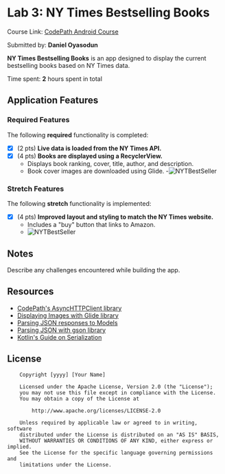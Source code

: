 # Lab 3: NY Times Bestselling Books

Course Link: [CodePath Android Course](https://courses.codepath.org/courses/and102/unit/3#!labs)

Submitted by: **Daniel Oyasodun** <!-- Replace 'Your Name Here' with your actual name -->

**NY Times Bestselling Books** is an app designed to display the current bestselling books based on NY Times data.

Time spent: **2** hours spent in total <!-- Replace 'X' with the number of hours you spent on this project -->

## Application Features

### Required Features

The following **required** functionality is completed:

- [x] (2 pts) **Live data is loaded from the NY Times API.**
- [x] (4 pts) **Books are displayed using a RecyclerView.**
  - Displays book ranking, cover, title, author, and description.
  - Book cover images are downloaded using Glide.
  -![NYTBestSeller](https://github.com/user-attachments/assets/aacfb5f1-e7f3-41c4-b7a7-03d8ee699046) <!-- Replace this link with your actual image/GIF link -->

### Stretch Features

The following **stretch** functionality is implemented:

- [x] (4 pts) **Improved layout and styling to match the NY Times website.**
  - Includes a "buy" button that links to Amazon.
  - ![NYTBestSeller](https://github.com/user-attachments/assets/aacfb5f1-e7f3-41c4-b7a7-03d8ee699046) <!-- Replace this link with your actual image/GIF link -->

## Notes

Describe any challenges encountered while building the app. <!-- Replace this with your specific challenges and experiences -->

## Resources

- [CodePath's AsyncHTTPClient library](https://guides.codepath.org/android/Using-CodePath-Async-Http-Client)
- [Displaying Images with Glide library](https://guides.codepath.org/android/Displaying-Images-with-the-Glide-Library)
- [Parsing JSON responses to Models](https://guides.codepath.org/android/converting-json-to-models)
- [Parsing JSON with gson library](https://guides.codepath.org/android/Leveraging-the-Gson-Library#parsing-the-response)
- [Kotlin's Guide on Serialization](https://kotlinlang.org/docs/serialization.html)

## License

```plaintext
    Copyright [yyyy] [Your Name]

    Licensed under the Apache License, Version 2.0 (the "License");
    you may not use this file except in compliance with the License.
    You may obtain a copy of the License at

        http://www.apache.org/licenses/LICENSE-2.0

    Unless required by applicable law or agreed to in writing, software
    distributed under the License is distributed on an "AS IS" BASIS,
    WITHOUT WARRANTIES OR CONDITIONS OF ANY KIND, either express or implied.
    See the License for the specific language governing permissions and
    limitations under the License.

